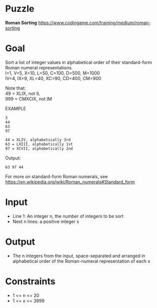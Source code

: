 # Puzzle
**Roman Sorting** https://www.codingame.com/training/medium/roman-sorting

# Goal
Sort a list of integer values in alphabetical order of their standard-form Roman numeral representations.  
I=1, V=5, X=10, L=50, C=100, D=500, M=1000  
IV=4, IX=9, XL=40, XC=90, CD=400, CM=900  

Note that:  
49 = XLIX, not IL  
999 = CMXCIX, not IM  

EXAMPLE
```
3
44
63
97

44 = XLIV, alphabetically 3rd
63 = LXIII, alphabetically 1st
97 = XCVII, alphabetically 2nd
```
Output:
```
63 97 44
```

For more on standard-form Roman numerals, see https://en.wikipedia.org/wiki/Roman_numerals#Standard_form

# Input
* Line 1: An integer n, the number of integers to be sort
* Next n lines: a positive integer x

# Output
* The n integers from the input, space-separated and arranged in alphabetical order of the Roman-numeral representation of each x

# Constraints
* 1 <= n <= 20
* 1 <= x <= 3999
